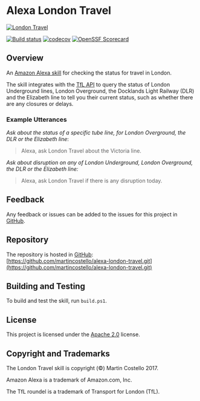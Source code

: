 # Alexa London Travel

[![London Travel](./static/icon-108x108.png "London Travel")](https://www.amazon.co.uk/dp/B01NB0T86R)

[![Build status](https://github.com/martincostello/alexa-london-travel/workflows/build/badge.svg?branch=main&event=push)](https://github.com/martincostello/alexa-london-travel/actions?query=workflow%3Abuild+branch%3Amain+event%3Apush)
[![codecov](https://codecov.io/gh/martincostello/alexa-london-travel/branch/main/graph/badge.svg)](https://codecov.io/gh/martincostello/alexa-london-travel)
[![OpenSSF Scorecard](https://api.securityscorecards.dev/projects/github.com/martincostello/alexa-london-travel/badge)](https://securityscorecards.dev/viewer/?uri=github.com/martincostello/alexa-london-travel)

## Overview

An [Amazon Alexa skill](https://www.amazon.co.uk/dp/B01NB0T86R) for checking the status for travel in London.

The skill integrates with the [TfL API](https://api.tfl.gov.uk/) to query the status of London Underground lines, London Overground, the Docklands Light Railway (DLR) and the Elizabeth line to tell you their current status, such as whether there are any closures or delays.

### Example Utterances

_Ask about the status of a specific tube line, for London Overground, the DLR or the Elizabeth line_:
> Alexa, ask London Travel about the Victoria line.

_Ask about disruption on any of London Underground, London Overground, the DLR or the Elizabeth line:_
> Alexa, ask London Travel if there is any disruption today.

## Feedback

Any feedback or issues can be added to the issues for this project in [GitHub](https://github.com/martincostello/alexa-london-travel/issues).

## Repository

The repository is hosted in [GitHub](https://github.com/martincostello/alexa-london-travel): [https://github.com/martincostello/alexa-london-travel.git](https://github.com/martincostello/alexa-london-travel.git)

## Building and Testing

To build and test the skill, run `build.ps1`.

## License

This project is licensed under the [Apache 2.0](http://www.apache.org/licenses/LICENSE-2.0.txt) license.

## Copyright and Trademarks

The London Travel skill is copyright (&copy;) Martin Costello 2017.

Amazon Alexa is a trademark of Amazon.com, Inc.

The TfL roundel is a trademark of Transport for London (TfL).
